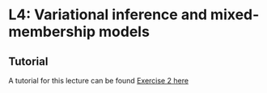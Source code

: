 # L4: Variational inference and mixed-membership models

## Tutorial
A tutorial for this lecture can be found [Exercise 2 here](https://github.com/APMLA-2021/APMLA-WS_21-22_material/blob/main/L10/L10_tutorial.pdf)
